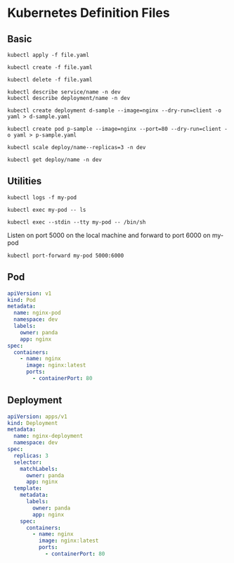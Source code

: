 # Kubernetes Definition Files

## Basic

```shell
kubectl apply -f file.yaml
```

```shell
kubectl create -f file.yaml
```

```shell
kubectl delete -f file.yaml
```

```shell
kubectl describe service/name -n dev
kubectl describe deployment/name -n dev
```

```shell
kubectl create deployment d-sample --image=nginx --dry-run=client -o yaml > d-sample.yaml
```

```shell
kubectl create pod p-sample --image=nginx --port=80 --dry-run=client -o yaml > p-sample.yaml
```

```shell
kubectl scale deploy/name--replicas=3 -n dev
```

```shell
kubectl get deploy/name -n dev
```

## Utilities

```shell
kubectl logs -f my-pod
```

```shell
kubectl exec my-pod -- ls
```

```shell
kubectl exec --stdin --tty my-pod -- /bin/sh 
```

Listen on port 5000 on the local machine and forward to port 6000 on my-pod
```shell
kubectl port-forward my-pod 5000:6000
```

## Pod

```yaml
apiVersion: v1
kind: Pod
metadata:
  name: nginx-pod
  namespace: dev
  labels:
    owner: panda
    app: nginx
spec:
  containers:
    - name: nginx
      image: nginx:latest
      ports:
        - containerPort: 80
```

## Deployment

```yaml
apiVersion: apps/v1
kind: Deployment
metadata:
  name: nginx-deployment
  namespace: dev
spec:
  replicas: 3
  selector:
    matchLabels:
      owner: panda
      app: nginx
  template:
    metadata:
      labels:
        owner: panda
        app: nginx
    spec:
      containers:
        - name: nginx
          image: nginx:latest
          ports:
            - containerPort: 80
```

